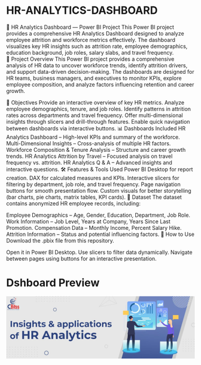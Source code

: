 # HR-ANALYTICS-DASHBOARD
🧩 HR Analytics Dashboard — Power BI Project  This Power BI project provides a comprehensive HR Analytics Dashboard designed to analyze employee attrition and workforce metrics effectively. The dashboard visualizes key HR insights such as attrition rate, employee demographics, education background, job roles, salary slabs, and travel frequency.  
📌 Project Overview
This Power BI project provides a comprehensive analysis of HR data to uncover workforce trends, identify attrition drivers, and support data-driven decision-making.
The dashboards are designed for HR teams, business managers, and executives to monitor KPIs, explore employee composition, and analyze factors influencing retention and career growth.

🎯 Objectives
Provide an interactive overview of key HR metrics.
Analyze employee demographics, tenure, and job roles.
Identify patterns in attrition rates across departments and travel frequency.
Offer multi-dimensional insights through slicers and drill-through features.
Enable quick navigation between dashboards via interactive buttons.
📊 Dashboards Included
HR Analytics Dashboard – High-level KPIs and summary of the workforce.
Multi-Dimensional Insights – Cross-analysis of multiple HR factors.
Workforce Composition & Tenure Analysis – Structure and career growth trends.
HR Analytics Attrition by Travel – Focused analysis on travel frequency vs. attrition.
HR Analytics Q & A – Advanced insights and interactive questions.
🛠 Features & Tools Used
Power BI Desktop for report creation.
DAX for calculated measures and KPIs.
Interactive slicers for filtering by department, job role, and travel frequency.
Page navigation buttons for smooth presentation flow.
Custom visuals for better storytelling (bar charts, pie charts, matrix tables, KPI cards).
📂 Dataset
The dataset contains anonymized HR employee records, including:

Employee Demographics – Age, Gender, Education, Department, Job Role.
Work Information – Job Level, Years at Company, Years Since Last Promotion.
Compensation Data – Monthly Income, Percent Salary Hike.
Attrition Information – Status and potential influencing factors.
🚀 How to Use
Download the .pbix file from this repository.

Open it in Power BI Desktop.
Use slicers to filter data dynamically.
Navigate between pages using buttons for an interactive presentation.

# Dshboard Preview
![HR Analysis](https://github.com/Shushant-Kharate/PowerBi_Hr_Analytics/blob/main/HR%20Analytics%20image.webp)
